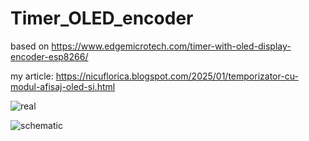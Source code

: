 # Timer_OLED_encoder
based on https://www.edgemicrotech.com/timer-with-oled-display-encoder-esp8266/

my article: https://nicuflorica.blogspot.com/2025/01/temporizator-cu-modul-afisaj-oled-si.html

![real](https://blogger.googleusercontent.com/img/b/R29vZ2xl/AVvXsEjOsg1j2aFsbnGT7Phadt69HsOc3HDwRUlGY2Z0JxotQh6T4QadMkBdj9dOznoRYTfehMfqQcMuscHjC0dBG-E5gMhoP3bwH7hsyzPh1JHVbnRdJVLYgQR2JsbDt97K41JL0K_VVNNbBdjdNTFSIJb_u7zke7oFD2b-JgMNFAl1z7kt1rCG6lxM2wUMvmsH/w200-h94/modul_teste_01.png)

![schematic](https://blogger.googleusercontent.com/img/b/R29vZ2xl/AVvXsEhla0QRNyWxe9cPXP5otP1TpVFK-LGlpAYEYVcFNytcdPLHPB8Hi4aynRyRCAbmu0xx8jBeY5aQ4qc5WE4qLC5lfoiQxwHWCM_OiITCdf02skHDTbKivQ-nHEYxnN6gT-QDv_GaROboH_tkt8drZD8le6fCq_dtpvsC3UAcsMQm-ndnIPy8RK8USCUDrPh-/s1338/Timer_OLED_encoder_sch_v1.png)

